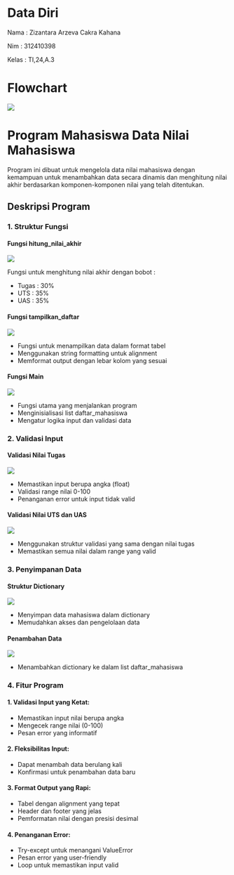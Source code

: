 # Data Diri

Nama    : Zizantara Arzeva Cakra Kahana

Nim     : 312410398

Kelas   : TI,24,A.3

# Flowchart

<img src="flowchart.drawio.png">

# Program Mahasiswa Data Nilai Mahasiswa

Program ini dibuat untuk mengelola data nilai mahasiswa dengan kemampuan untuk menambahkan data secara dinamis dan menghitung nilai akhir berdasarkan komponen-komponen nilai yang telah ditentukan.

## Deskripsi Program 

### 1. Struktur Fungsi 

#### Fungsi hitung_nilai_akhir

<img src="hitung.png">

Fungsi untuk menghitung nilai akhir dengan bobot :

* Tugas : 30%
* UTS   : 35%
* UAS   : 35%

#### Fungsi tampilkan_daftar

<img src="daftar.png">

* Fungsi untuk menampilkan data dalam format tabel
* Menggunakan string formatting untuk alignment
* Memformat output dengan lebar kolom yang sesuai

#### Fungsi Main

<img src="main.png">

* Fungsi utama yang menjalankan program
* Menginisialisasi list daftar_mahasiswa
* Mengatur logika input dan validasi data

### 2. Validasi Input 

#### Validasi Nilai Tugas 

<img src="tugas.png">

* Memastikan input berupa angka (float)
* Validasi range nilai 0-100
* Penanganan error untuk input tidak valid

#### Validasi Nilai UTS dan UAS

<img src="uts&uas.png">

* Menggunakan struktur validasi yang sama dengan nilai tugas
* Memastikan semua nilai dalam range yang valid

### 3. Penyimpanan Data

#### Struktur Dictionary

<img src="dictionary.png">

* Menyimpan data mahasiswa dalam dictionary
* Memudahkan akses dan pengelolaan data

#### Penambahan Data

<img src="data.png">

* Menambahkan dictionary ke dalam list daftar_mahasiswa

### 4. Fitur Program

#### 1. Validasi Input yang Ketat:

* Memastikan input nilai berupa angka
* Mengecek range nilai (0-100)
* Pesan error yang informatif

#### 2. Fleksibilitas Input:

* Dapat menambah data berulang kali
* Konfirmasi untuk penambahan data baru

#### 3. Format Output yang Rapi:

* Tabel dengan alignment yang tepat
* Header dan footer yang jelas
* Pemformatan nilai dengan presisi desimal

#### 4. Penanganan Error:

* Try-except untuk menangani ValueError
* Pesan error yang user-friendly
* Loop untuk memastikan input valid